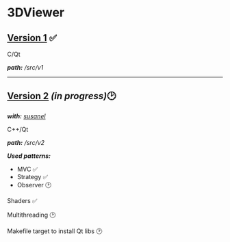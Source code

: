 # 3DViewer

## [__Version 1__](src/v1/) :white_check_mark:

C/Qt

___path:___ _/src/v1_


___

## [__Version 2__](src/v2/) ___(in progress)___:clock2:
___with:___ _[susanel](https://github.com/maybeIllchangeitlater)_

C++/Qt

___path:___ _/src/v2_


___Used patterns:___
- MVC :white_check_mark:
- Strategy :white_check_mark:
- Observer :clock2:

Shaders :white_check_mark:

Multithreading :clock2:

Makefile target to install Qt libs :clock2: